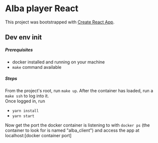 # Alba player React

This project was bootstrapped with [Create React App](https://github.com/facebookincubator/create-react-app).

## Dev env init
##### Prerequisites
- docker installed and running on your machine
- ``make`` command available

##### Steps
From the project's root, run ``make up``. After the container has loaded, run a 
``make ssh`` to log into it.  
Once logged in, run
- ``yarn install``
- ``yarn start``

Now get the port the docker container is listening to with ``docker ps`` (the container to look for is named "alba_client")
and access the app at localhost:[docker container port]
